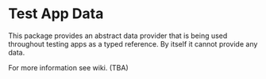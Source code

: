 # Test App Data
This package provides an abstract data provider that is being used throughout
testing apps as a typed reference. By itself it cannot provide any data.

For more information see wiki. (TBA)
